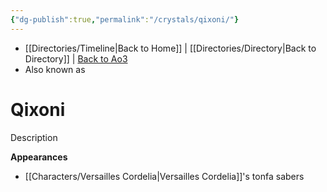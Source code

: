 ```yaml
---
{"dg-publish":true,"permalink":"/crystals/qixoni/"}
---
```


- [[Directories/Timeline\|Back to Home]] | [[Directories/Directory\|Back to Directory]] | [Back to Ao3](https://archiveofourown.org/works/19334440/chapters/45992584)
- Also known as 

# Qixoni
Description

**Appearances**
- [[Characters/Versailles Cordelia\|Versailles Cordelia]]'s tonfa sabers